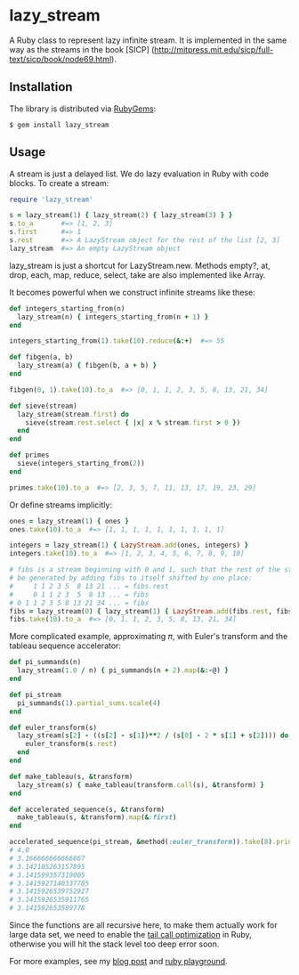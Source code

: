 lazy_stream
===========

A Ruby class to represent lazy infinite stream.
It is implemented in the same way as the streams in the book [SICP]
(http://mitpress.mit.edu/sicp/full-text/sicp/book/node69.html).

## Installation
The library is distributed via [RubyGems](http://rubygems.org/):

    $ gem install lazy_stream

## Usage

A stream is just a delayed list. We do lazy evaluation in Ruby with code blocks.
To create a stream:

``` ruby
require 'lazy_stream'

s = lazy_stream(1) { lazy_stream(2) { lazy_stream(3) } }
s.to_a       #=> [1, 2, 3]
s.first      #=> 1
s.rest       #=> A LazyStream object for the rest of the list [2, 3]
lazy_stream  #=> An empty LazyStream object
```

lazy_stream is just a shortcut for LazyStream.new.
Methods empty?, at, drop, each, map, reduce, select, take are also implemented
like Array.

It becomes powerful when we construct infinite streams like these:

``` ruby
def integers_starting_from(n)
  lazy_stream(n) { integers_starting_from(n + 1) }
end

integers_starting_from(1).take(10).reduce(&:+)  #=> 55

def fibgen(a, b)
  lazy_stream(a) { fibgen(b, a + b) }
end

fibgen(0, 1).take(10).to_a  #=> [0, 1, 1, 2, 3, 5, 8, 13, 21, 34]

def sieve(stream)
  lazy_stream(stream.first) do
    sieve(stream.rest.select { |x| x % stream.first > 0 })
  end
end

def primes
  sieve(integers_starting_from(2))
end

primes.take(10).to_a  #=> [2, 3, 5, 7, 11, 13, 17, 19, 23, 29]
```

Or define streams implicitly:

``` ruby
ones = lazy_stream(1) { ones }
ones.take(10).to_a  #=> [1, 1, 1, 1, 1, 1, 1, 1, 1, 1]

integers = lazy_stream(1) { LazyStream.add(ones, integers) }
integers.take(10).to_a  #=> [1, 2, 3, 4, 5, 6, 7, 8, 9, 10]

# fibs is a stream beginning with 0 and 1, such that the rest of the stream can
# be generated by adding fibs to itself shifted by one place:
#     1 1 2 3 5  8 13 21 ... = fibs.rest
#     0 1 1 2 3  5  8 13 ... = fibs
# 0 1 1 2 3 5 8 13 21 34 ... = fibs
fibs = lazy_stream(0) { lazy_stream(1) { LazyStream.add(fibs.rest, fibs) } }
fibs.take(10).to_a  #=> [0, 1, 1, 2, 3, 5, 8, 13, 21, 34]
```

More complicated example, approximating *π*, with Euler's transform and the
tableau sequence accelerator:

``` ruby
def pi_summands(n)
  lazy_stream(1.0 / n) { pi_summands(n + 2).map(&:-@) }
end

def pi_stream
  pi_summands(1).partial_sums.scale(4)
end

def euler_transform(s)
  lazy_stream(s[2] - ((s[2] - s[1])**2 / (s[0] - 2 * s[1] + s[2]))) do
    euler_transform(s.rest)
  end
end

def make_tableau(s, &transform)
  lazy_stream(s) { make_tableau(transform.call(s), &transform) }
end

def accelerated_sequence(s, &transform)
  make_tableau(s, &transform).map(&:first)
end

accelerated_sequence(pi_stream, &method(:euler_transform)).take(8).print
# 4.0
# 3.166666666666667
# 3.142105263157895
# 3.141599357319005
# 3.1415927140337785
# 3.1415926539752927
# 3.1415926535911765
# 3.141592653589778
```

Since the functions are all recursive here, to make them actually work for large
data set, we need to enable the
[tail call optimization](https://github.com/melvinxie/ruby/blob/master/tco.rb)
in Ruby, otherwise you will hit the stack level too deep error soon.

For more examples, see my
[blog post](http://melvinxie.github.io/blog/2013/05/04/ruby-lazy-infinite-stream-in-the-sicp-way/)
and [ruby playground](https://github.com/melvinxie/ruby/blob/master/streams.rb).
